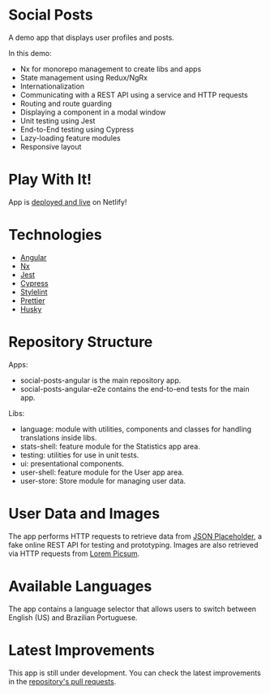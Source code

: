 # Social Posts

A demo app that displays user profiles and posts.

In this demo:

- Nx for monorepo management to create libs and apps
- State management using Redux/NgRx
- Internationalization
- Communicating with a REST API using a service and HTTP requests
- Routing and route guarding
- Displaying a component in a modal window
- Unit testing using Jest
- End-to-End testing using Cypress
- Lazy-loading feature modules
- Responsive layout

# Play With It!

App is [deployed and live](https://social-posts-angular-gus-c-oliveira.netlify.app/) on Netlify!

# Technologies

- [Angular](https://angular.io/)
- [Nx](https://nx.dev/angular)
- [Jest](https://jestjs.io/)
- [Cypress](https://www.cypress.io/)
- [Stylelint](https://stylelint.io/)
- [Prettier](https://prettier.io/)
- [Husky](https://github.com/typicode/husky)

# Repository Structure

Apps:

- social-posts-angular is the main repository app.
- social-posts-angular-e2e contains the end-to-end tests for the main app.

Libs:

- language: module with utilities, components and classes for handling translations inside libs.
- stats-shell: feature module for the Statistics app area.
- testing: utilities for use in unit tests.
- ui: presentational components.
- user-shell: feature module for the User app area.
- user-store: Store module for managing user data.

# User Data and Images

The app performs HTTP requests to retrieve data from [JSON Placeholder](https://jsonplaceholder.typicode.com/), a fake online REST API for testing and prototyping.
Images are also retrieved via HTTP requests from [Lorem Picsum](https://picsum.photos/).

# Available Languages

The app contains a language selector that allows users to switch between English (US) and Brazilian Portuguese.

# Latest Improvements

This app is still under development. You can check the latest improvements in the [repository's pull requests](https://github.com/gus-c-oliveira/social-posts-angular/pulls?q=is%3Apr+is%3Aclosed).
